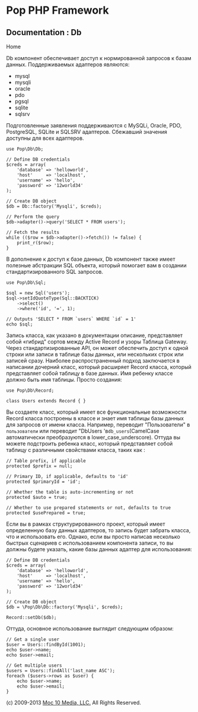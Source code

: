 Pop PHP Framework
=================

Documentation : Db
------------------

Home

Db компонент обеспечивает доступ к нормированной запросов к базам
данных. Поддерживаемых адаптеров являются:

-   mysql
-   mysqli
-   oracle
-   pdo
-   pgsql
-   sqlite
-   sqlsrv

Подготовленные заявления поддерживаются с MySQLi, Oracle, PDO,
PostgreSQL, SQLite и SQLSRV адаптеров. Сбежавший значения доступны для
всех адаптеров.

    use Pop\Db\Db;

    // Define DB credentials
    $creds = array(
        'database' => 'helloworld',
        'host'     => 'localhost',
        'username' => 'hello',
        'password' => '12world34'
    );

    // Create DB object
    $db = Db::factory('Mysqli', $creds);

    // Perform the query
    $db->adapter()->query('SELECT * FROM users');

    // Fetch the results
    while (($row = $db->adapter()->fetch()) != false) {
        print_r($row);
    }

В дополнение к доступ к базе данных, Db компонент также имеет полезные
абстракции SQL объекта, который помогает вам в создании
стандартизированного SQL запросов.

    use Pop\Db\Sql;

    $sql = new Sql('users');
    $sql->setIdQuoteType(Sql::BACKTICK)
        ->select()
        ->where('id', '=', 1);

    // Outputs 'SELECT * FROM `users` WHERE `id` = 1'
    echo $sql;

Запись класса, как указано в документации описание, представляет собой «гибрид" сортов между Active Record и узоры Таблица Gateway. Через стандартизированные API, он может обеспечить доступ к одной строки или записи в таблице базы данных, или нескольких строк или записей сразу. Наиболее распространенный подход заключается в написании дочерний класс, который расширяет Record класса, который представляет собой таблицу в базе данных. Имя ребенку классе должно быть имя таблицы. Просто создания:

    use Pop\Db\Record;

    class Users extends Record { }

Вы создаете класс, который имеет все функциональные возможности Record класса построены в классе и знает имя таблицы базы данных для запросов от имени класса. Например, переводит "Пользователи" в `пользователи` или переводит "DbUsers 'в` db_users `(CamelCase автоматически преобразуются в lower_case_underscore). Оттуда вы можете подстроить ребенка класс, который представляет собой таблицу с различными свойствами класса, таких как :

    // Table prefix, if applicable
    protected $prefix = null;

    // Primary ID, if applicable, defaults to 'id'
    protected $primaryId = 'id';

    // Whether the table is auto-incrementing or not
    protected $auto = true;

    // Whether to use prepared statements or not, defaults to true
    protected $usePrepared = true;

Если вы в рамках структурированного проект, который имеет определенную базу данных адаптеров, то запись будет забрать класса, что и использовать его. Однако, если вы просто написав несколько быстрых сценариев с использованием компонента записи, то вы должны будете указать, какие базы данных адаптер для использования:

    // Define DB credentials
    $creds = array(
        'database' => 'helloworld',
        'host'     => 'localhost',
        'username' => 'hello',
        'password' => '12world34'
    );

    // Create DB object
    $db = \Pop\Db\Db::factory('Mysqli', $creds);

    Record::setDb($db);

Оттуда, основное использование выглядит следующим образом:

    // Get a single user
    $user = Users::findById(1001);
    echo $user->name;
    echo $user->email;

    // Get multiple users
    $users = Users::findAll('last_name ASC');
    foreach ($users->rows as $user) {
        echo $user->name;
        echo $user->email;
    }

\(c) 2009-2013 [Moc 10 Media, LLC.](http://www.moc10media.com) All
Rights Reserved.
